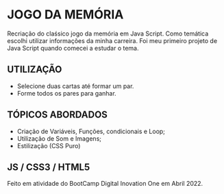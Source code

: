 # JOGO DA MEMÓRIA
Recriação do claśsico jogo da memória em Java Script. Como temática escolhi utilizar informações da minha carreira. Foi meu primeiro projeto de Java Script quando comecei a estudar o tema.

## UTILIZAÇÃO
- Selecione duas cartas até formar um par.
- Forme todos os pares para ganhar.

## TÓPICOS ABORDADOS
- Criação de Variáveis, Funções, condicionais e Loop;
- Utilização de Som e Imagens;
- Estilização (CSS Puro)

## JS / CSS3 / HTML5

Feito em atividade do BootCamp Digital Inovation One em Abril 2022.

